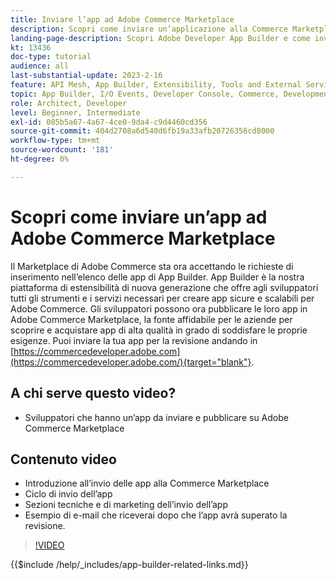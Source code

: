 ```yaml
---
title: Inviare l’app ad Adobe Commerce Marketplace
description: Scopri come inviare un’applicazione alla Commerce Marketplace.
landing-page-description: Scopri Adobe Developer App Builder e come inviare un’app a Commerce Marketplace.
kt: 13436
doc-type: tutorial
audience: all
last-substantial-update: 2023-2-16
feature: API Mesh, App Builder, Extensibility, Tools and External Services
topic: App Builder, I/O Events, Developer Console, Commerce, Development, Integrations
role: Architect, Developer
level: Beginner, Intermediate
exl-id: 085b5a67-4a67-4ce0-9da4-c9d4460cd356
source-git-commit: 404d2708a6d540d6fb19a33afb20726356cd8000
workflow-type: tm+mt
source-wordcount: '181'
ht-degree: 0%

---
```


# Scopri come inviare un’app ad Adobe Commerce Marketplace

Il Marketplace di Adobe Commerce sta ora accettando le richieste di inserimento nell’elenco delle app di App Builder. App Builder è la nostra piattaforma di estensibilità di nuova generazione che offre agli sviluppatori tutti gli strumenti e i servizi necessari per creare app sicure e scalabili per Adobe Commerce. Gli sviluppatori possono ora pubblicare le loro app in Adobe Commerce Marketplace, la fonte affidabile per le aziende per scoprire e acquistare app di alta qualità in grado di soddisfare le proprie esigenze. Puoi inviare la tua app per la revisione andando in [https://commercedeveloper.adobe.com](https://commercedeveloper.adobe.com/){target="blank"}.

## A chi serve questo video?

* Sviluppatori che hanno un’app da inviare e pubblicare su Adobe Commerce Marketplace

## Contenuto video

* Introduzione all’invio delle app alla Commerce Marketplace
* Ciclo di invio dell’app
* Sezioni tecniche e di marketing dell’invio dell’app
* Esempio di e-mail che riceverai dopo che l’app avrà superato la revisione.

>[!VIDEO](https://video.tv.adobe.com/v/3420313)

{{$include /help/_includes/app-builder-related-links.md}}
